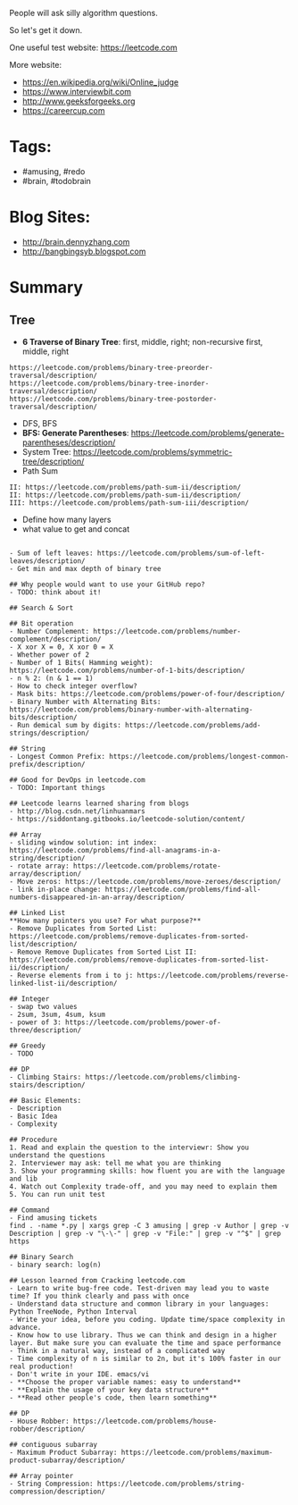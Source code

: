 People will ask silly algorithm questions.

So let's get it down.

One useful test website: https://leetcode.com

More website:
- https://en.wikipedia.org/wiki/Online_judge
- https://www.interviewbit.com
- http://www.geeksforgeeks.org
- https://careercup.com

# Tags:

- #amusing, #redo
- #brain, #todobrain

# Blog Sites:
- http://brain.dennyzhang.com
- http://bangbingsyb.blogspot.com

# Summary

## Tree
- **6 Traverse of Binary Tree**: first, middle, right; non-recursive first, middle, right
```
https://leetcode.com/problems/binary-tree-preorder-traversal/description/
https://leetcode.com/problems/binary-tree-inorder-traversal/description/
https://leetcode.com/problems/binary-tree-postorder-traversal/description/
```
- DFS, BFS
- **BFS: Generate Parentheses**: https://leetcode.com/problems/generate-parentheses/description/
- System Tree: https://leetcode.com/problems/symmetric-tree/description/
- Path Sum
```
II: https://leetcode.com/problems/path-sum-ii/description/
II: https://leetcode.com/problems/path-sum-ii/description/
III: https://leetcode.com/problems/path-sum-iii/description/
```

- Define how many layers
- what value to get and concat
```

- Sum of left leaves: https://leetcode.com/problems/sum-of-left-leaves/description/
- Get min and max depth of binary tree

## Why people would want to use your GitHub repo?
- TODO: think about it!

## Search & Sort

## Bit operation
- Number Complement: https://leetcode.com/problems/number-complement/description/
- X xor X = 0, X xor 0 = X
- Whether power of 2
- Number of 1 Bits( Hamming weight): https://leetcode.com/problems/number-of-1-bits/description/
- n % 2: (n & 1 == 1)
- How to check integer overflow?
- Mask bits: https://leetcode.com/problems/power-of-four/description/
- Binary Number with Alternating Bits: https://leetcode.com/problems/binary-number-with-alternating-bits/description/
- Run demical sum by digits: https://leetcode.com/problems/add-strings/description/

## String
- Longest Common Prefix: https://leetcode.com/problems/longest-common-prefix/description/

## Good for DevOps in leetcode.com
- TODO: Important things

## Leetcode learns learned sharing from blogs
- http://blog.csdn.net/linhuanmars
- https://siddontang.gitbooks.io/leetcode-solution/content/

## Array
- sliding window solution: int index: https://leetcode.com/problems/find-all-anagrams-in-a-string/description/
- rotate array: https://leetcode.com/problems/rotate-array/description/
- Move zeros: https://leetcode.com/problems/move-zeroes/description/
- link in-place change: https://leetcode.com/problems/find-all-numbers-disappeared-in-an-array/description/

## Linked List
**How many pointers you use? For what purpose?**
- Remove Duplicates from Sorted List: https://leetcode.com/problems/remove-duplicates-from-sorted-list/description/
- Remove Remove Duplicates from Sorted List II: https://leetcode.com/problems/remove-duplicates-from-sorted-list-ii/description/
- Reverse elements from i to j: https://leetcode.com/problems/reverse-linked-list-ii/description/

## Integer
- swap two values
- 2sum, 3sum, 4sum, ksum
- power of 3: https://leetcode.com/problems/power-of-three/description/

## Greedy
- TODO

## DP
- Climbing Stairs: https://leetcode.com/problems/climbing-stairs/description/

## Basic Elements:
- Description
- Basic Idea
- Complexity

## Procedure
1. Read and explain the question to the interviewr: Show you understand the questions
2. Interviewer may ask: tell me what you are thinking
3. Show your programming skills: how fluent you are with the language and lib
4. Watch out Complexity trade-off, and you may need to explain them
5. You can run unit test

## Command
- Find amusing tickets
find . -name *.py | xargs grep -C 3 amusing | grep -v Author | grep -v Description | grep -v "\-\-" | grep -v "File:" | grep -v "^$" | grep https

## Binary Search
- binary search: log(n)

## Lesson learned from Cracking leetcode.com
- Learn to write bug-free code. Test-driven may lead you to waste time? If you think clearly and pass with once
- Understand data structure and common library in your languages: Python TreeNode, Python Interval
- Write your idea, before you coding. Update time/space complexity in advance.
- Know how to use library. Thus we can think and design in a higher layer. But make sure you can evaluate the time and space performance
- Think in a natural way, instead of a complicated way
- Time complexity of n is similar to 2n, but it's 100% faster in our real production!
- Don't write in your IDE. emacs/vi
- **Choose the proper variable names: easy to understand**
- **Explain the usage of your key data structure**
- **Read other people's code, then learn something**

## DP
- House Robber: https://leetcode.com/problems/house-robber/description/

## contiguous subarray
- Maximum Product Subarray: https://leetcode.com/problems/maximum-product-subarray/description/

## Array pointer
- String Compression: https://leetcode.com/problems/string-compression/description/